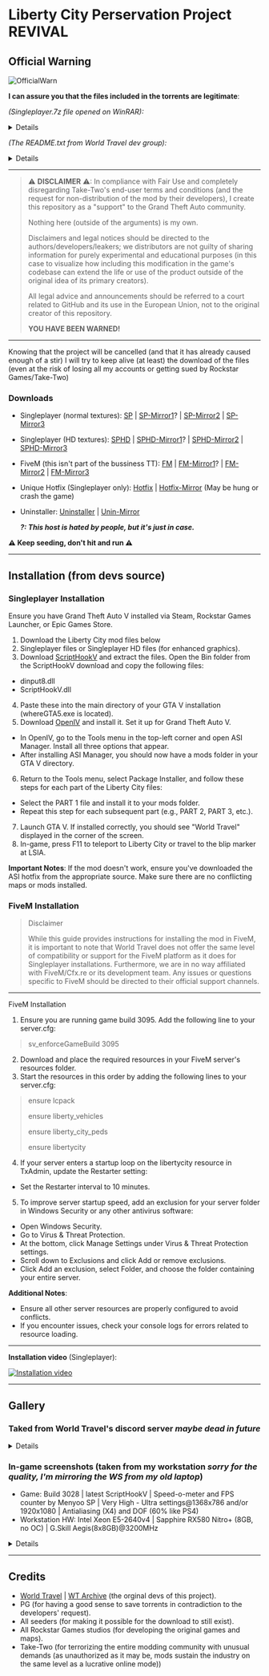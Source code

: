 [SP]: https://drive.google.com/file/d/1xc7v86im_8VNneGDipiNWL80RCtmDaoo/view?usp=drive_link
[SP-Mirror1]: https://mega.nz/file/cfohGBRY#xNlscCOwMfqaOrH9I43jTsIvZdd6q2Q_uFZCJGTCvoQ 
[SP-Mirror2]: https://www.mediafire.com/file/yxt4j8sll4w7hec/Liberty_City_Preservation_Project_-_Singleplayer.7z.torrent/file
[SP-Mirror3]: https://disk.yandex.com/d/GoKA4KXiyde9_A
[SPHD]: https://drive.google.com/file/d/1xiugZMcszJdTVB3CAuCkRSLQ3iyAkvWH/view?usp=drive_link
[SPHD-Mirror1]: https://mega.nz/file/kDhyjaxY#jBP8Y5oU4sGUEy4IxWr6YOVRvquDZry-PByUA-RLWLQ  
[SPHD-Mirror2]: https://www.mediafire.com/file/qv60so81hb19l1r/Liberty_City_Preservation_Project_-_Singleplayer_-_HD_Textures.7z.torrent/file
[SPHD-Mirror3]: https://disk.yandex.com/d/UiN1DTKYDBo-4A
[FM]: https://drive.google.com/file/d/16clpA60YvZll-tq7PRrAUrqLI_aOYz8k/view?usp=drive_link
[FM-Mirror1]: https://mega.nz/file/RGw3kJib#blz1oyMsa3NV6kexS0PsD57Fdsp2k2ITfXPiQ7JnXe8 
[FM-Mirror2]: https://www.mediafire.com/file/z2fw5sdltchq3tl/Liberty_City_Preservation_Project_-_FiveM.zip.torrent/file
[FM-Mirror3]: https://disk.yandex.com/d/HLBcUC5KaFzHUw
[Hotfix]: https://www.mediafire.com/file/tc4wnj01y5ivmak/WorldTravelPatches.asi/file
[Hotfix-Mirror]: https://disk.yandex.com/d/fQlKNcxYzTuO-w
[Uninstaller]: https://www.mediafire.com/file/yxk8ssuxyeo8hda/UNINSTALL+-+Liberty+City+Preservation+Project.oiv/file
[Unin-Mirror]: https://disk.yandex.com/d/n0XcGoaueLmp5g
[World Travel]: https://worldtravel.dev
[WT Archive]: https://web.archive.org/web/20250115230110/https://worldtravel.dev/
[ScriptHookV]: https://www.dev-c.com/gtav/scripthookv/
[OpenIV]: https://openiv.com/

# Liberty City Perservation Project REVIVAL

## Official Warning

![OfficialWarn](https://i.imgur.com/a2xirYf.png)

**I can assure you that the files included in the torrents are legitimate**:

*(Singleplayer.7z file opened on WinRAR):*
<details>
  
  ![WinRAR](https://i.imgur.com/qaAaVpp.png)
  
</details>

*(The README.txt from World Travel dev group):*
<details>

![Readme](https://i.imgur.com/FY5LOmT.png)
  
</details>

---

>⚠ **DISCLAIMER** ⚠: In compliance with Fair Use and completely disregarding Take-Two's end-user terms and conditions (and the request for non-distribution of the mod by their developers), I create this repository as a "support" to the Grand Theft Auto community.
>
>Nothing here (outside of the arguments) is my own.
>
>Disclaimers and legal notices should be directed to the authors/developers/leakers; we distributors are not guilty of sharing information for purely experimental and educational purposes (in this case to visualize how including this modification in the game's codebase can extend the life or use of the product outside of the original idea of ​​its primary creators).
>
>All legal advice and announcements should be referred to a court related to GitHub and its use in the European Union, not to the original creator of this repository.
>
>**YOU HAVE BEEN WARNED!**
---

Knowing that the project will be cancelled (and that it has already caused enough of a stir) I will try to keep alive (at least) the download of the files (even at the risk of losing all my accounts or getting sued by Rockstar Games/Take-Two)

### Downloads

- Singleplayer (normal textures): [SP] | [SP-Mirror1]? | [SP-Mirror2] | [SP-Mirror3]
- Singleplayer (HD textures): [SPHD] | [SPHD-Mirror1]? | [SPHD-Mirror2] | [SPHD-Mirror3]
- FiveM (this isn't part of the bussiness TT): [FM] | [FM-Mirror1]? | [FM-Mirror2] | [FM-Mirror3]
- Unique Hotfix (Singleplayer only): [Hotfix] | [Hotfix-Mirror] (May be hung or crash the game)
- Uninstaller: [Uninstaller] | [Unin-Mirror]

  ***?: This host is hated by people, but it's just in case.***

**⚠ Keep seeding, don't hit and run ⚠**

---

## Installation (from devs source)

### Singleplayer Installation
Ensure you have Grand Theft Auto V installed via Steam, Rockstar Games Launcher, or Epic Games Store.

1. Download the Liberty City mod files below
2. Singleplayer files or Singleplayer HD files (for enhanced graphics).
3. Download [ScriptHookV] and extract the files.
   Open the Bin folder from the ScriptHookV download and copy the following files:
- dinput8.dll
- ScriptHookV.dll
4. Paste these into the main directory of your GTA V installation (whereGTA5.exe is located).
5. Download [OpenIV] and install it. Set it up for Grand Theft Auto V.
- In OpenIV, go to the Tools menu in the top-left corner and open ASI Manager. Install all three options that appear.
- After installing ASI Manager, you should now have a mods folder in your GTA V directory.
6. Return to the Tools menu, select Package Installer, and follow these steps for each part of the Liberty City files:
- Select the PART 1 file and install it to your mods folder.
- Repeat this step for each subsequent part (e.g., PART 2, PART 3, etc.).
7. Launch GTA V. If installed correctly, you should see "World Travel" displayed in the corner of the screen.
8. In-game, press F11 to teleport to Liberty City or travel to the blip marker at LSIA.

**Important Notes**:
If the mod doesn't work, ensure you've downloaded the ASI hotfix from the appropriate source.
Make sure there are no conflicting maps or mods installed.

### FiveM Installation

>Disclaimer
>
>While this guide provides instructions for installing the mod in FiveM, it is important to note that World Travel does not offer the same level of compatibility or support for the FiveM platform as it does for Singleplayer installations. Furthermore, we are in no way affiliated with FiveM/Cfx.re or its development team. Any issues or questions specific to FiveM should be directed to their official support channels.
---

FiveM Installation

1. Ensure you are running game build 3095. Add the following line to your server.cfg:
>sv_enforceGameBuild 3095

2. Download and place the required resources in your FiveM server's resources folder.
3. Start the resources in this order by adding the following lines to your server.cfg:
>ensure lcpack
>
>ensure liberty_vehicles
>
>ensure liberty_city_peds
>
>ensure libertycity
>

4. If your server enters a startup loop on the libertycity resource in TxAdmin, update the Restarter setting:
- Set the Restarter interval to 10 minutes.
5. To improve server startup speed, add an exclusion for your server folder in Windows Security or any other antivirus software:
- Open Windows Security.
- Go to Virus & Threat Protection.
- At the bottom, click Manage Settings under Virus & Threat Protection settings.
- Scroll down to Exclusions and click Add or remove exclusions.
- Click Add an exclusion, select Folder, and choose the folder containing your entire server.

**Additional Notes**:
- Ensure all other server resources are properly configured to avoid conflicts.
- If you encounter issues, check your console logs for errors related to resource loading.

---

**Installation video** (Singleplayer):

[![Installation video](https://i.imgur.com/xBoXDoE.png)](https://www.youtube.com/watch?v=Ggm5gzCd9Ig&ab)

---

## Gallery 

### Taked from World Travel's discord server *maybe dead in future*

<details>

![AlgonquinSunset](https://github.com/sebasrock156/LCPPRevival/blob/main/img/20250116003003_1.png?raw=true)

![AlgonquinArc](https://raw.githubusercontent.com/sebasrock156/LCPPRevival/refs/heads/main/img/20250116003126_1.png)

![BrokerSt](https://raw.githubusercontent.com/sebasrock156/LCPPRevival/refs/heads/main/img/QuantV_3.0.0_2025-01-14_23-36-09-053.png)

![DukesBridge](https://raw.githubusercontent.com/sebasrock156/LCPPRevival/refs/heads/main/img/GTA5_2025-01-15_04-51-38.png)
 
![NightBridge](https://raw.githubusercontent.com/sebasrock156/LCPPRevival/refs/heads/main/img/GTA5_2025-01-15_04-51-52.png)
</details>

### In-game screenshots (taken from my workstation *sorry for the quality, I'm mirroring the WS from my old laptop*)

- Game: Build 3028 | latest ScriptHookV | Speed-o-meter and FPS counter by Menyoo SP | Very High - Ultra settings@1368x786 and/or 1920x1080 | Antialiasing (X4) and DOF (60% like PS4)
- Workstation HW: Intel Xeon E5-2640v4 | Sapphire RX580 Nitro+ (8GB, no OC) | G.Skill Aegis(8x8GB)@3200MHz

<details>

![StarJunction](https://i.imgur.com/8yoirAU.png)
![MiddlePark](https://i.imgur.com/73FPOAw.png)
![RIPGraff](https://i.imgur.com/oEpBk7f.png)
![1stSafehouse](https://i.imgur.com/KCHqaG3.png)
  
</details>

---

## Credits
- [World Travel] | [WT Archive] (the orginal devs of this project).
- PG (for having a good sense to save torrents in contradiction to the developers' request).
- All seeders (for making it possible for the download to still exist).
- All Rockstar Games studios (for developing the original games and maps).
- Take-Two (for terrorizing the entire modding community with unusual demands (as unauthorized as it may be, mods sustain the industry on the same level as a lucrative online mode))
